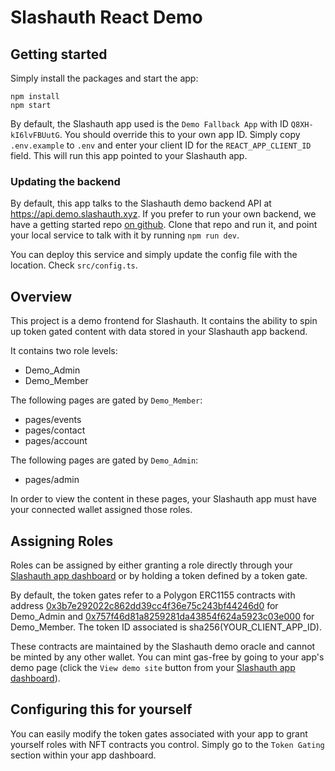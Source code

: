 # Slashauth React Demo

## Getting started

Simply install the packages and start the app:

```
npm install
npm start
```

By default, the Slashauth app used is the `Demo Fallback App` with ID `Q8XH-kI6lvFBUutG`. You should override this to your own app ID. Simply copy `.env.example` to `.env` and enter your client ID for the `REACT_APP_CLIENT_ID` field. This will run this app pointed to your Slashauth app.

### Updating the backend

By default, this app talks to the Slashauth demo backend API at https://api.demo.slashauth.xyz. If you prefer to run your own backend, we have a getting started repo [on github](https://www.github.com/slashauth/demo-backend). Clone that repo and run it, and point your local service to talk with it by running `npm run dev`.

You can deploy this service and simply update the config file with the location. Check `src/config.ts`.

## Overview

This project is a demo frontend for Slashauth. It contains the ability to spin up token gated content with data stored in your Slashauth app backend.

It contains two role levels:

- Demo_Admin
- Demo_Member

The following pages are gated by `Demo_Member`:

- pages/events
- pages/contact
- pages/account

The following pages are gated by `Demo_Admin`:

- pages/admin

In order to view the content in these pages, your Slashauth app must have your connected wallet assigned those roles.

## Assigning Roles

Roles can be assigned by either granting a role directly through your [Slashauth app dashboard](https://app.slashauth.xyz) or by holding a token defined by a token gate.

By default, the token gates refer to a Polygon ERC1155 contracts with address [0x3b7e292022c862dd39cc4f36e75c243bf44246d0](https://polygonscan.com/address/0x3b7e292022c862dd39cc4f36e75c243bf44246d0) for Demo_Admin and [0x757f46d81a8259281da43854f624a5923c03e000](https://polygonscan.com/address/0x757f46d81a8259281da43854f624a5923c03e000) for Demo_Member. The token ID associated is sha256(YOUR_CLIENT_APP_ID).

These contracts are maintained by the Slashauth demo oracle and cannot be minted by any other wallet. You can mint gas-free by going to your app's demo page (click the `View demo site` button from your [Slashauth app dashboard](https://app.slashauth.xyz)).

## Configuring this for yourself

You can easily modify the token gates associated with your app to grant yourself roles with NFT contracts you control. Simply go to the `Token Gating` section within your app dashboard.
